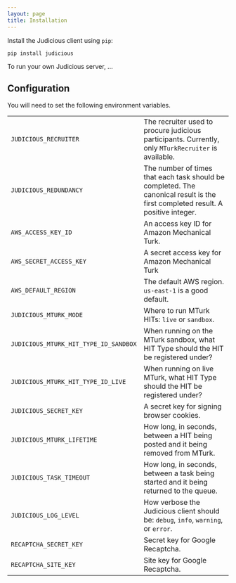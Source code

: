 ```yaml
---
layout: page
title: Installation
---
```


Install the Judicious client using `pip`:

```
pip install judicious
```

To run your own Judicious server, ...


## Configuration
You will need to set the following environment variables.

<table>
  <tbody>
    <tr>
      <td><code>JUDICIOUS_RECRUITER</code></td>
      <td>The recruiter used to procure judicious participants.
      Currently, only <code>MTurkRecruiter</code> is available.</td>
    </tr>
    <tr>
      <td><code>JUDICIOUS_REDUNDANCY</code></td>
      <td>The number of times that each task should be completed. The canonical
      result is the first completed result. A positive integer.</td>
    </tr>
    <tr>
      <td><code>AWS_ACCESS_KEY_ID</code></td>
      <td>An access key ID for Amazon Mechanical Turk.</td>
    </tr>
    <tr>
      <td><code>AWS_SECRET_ACCESS_KEY</code></td>
      <td>A secret access key for Amazon Mechanical Turk</td>
    </tr>
    <tr>
      <td><code>AWS_DEFAULT_REGION</code></td>
      <td>The default AWS region. <code>us-east-1</code> is a good default.</td>
    </tr>
    <tr>
      <td><code>JUDICIOUS_MTURK_MODE</code></td>
      <td>Where to run MTurk HITs: <code>live</code> or <code>sandbox</code>.</td>
    </tr>
    <tr>
      <td><code>JUDICIOUS_MTURK_HIT_TYPE_ID_SANDBOX</code></td>
      <td>When running on the MTurk sandbox, what HIT Type should the HIT be registered under?</td>
    </tr>
    <tr>
      <td><code>JUDICIOUS_MTURK_HIT_TYPE_ID_LIVE</code></td>
      <td>When running on live MTurk, what HIT Type should the HIT be registered under?</td>
    </tr>
    <tr>
      <td><code>JUDICIOUS_SECRET_KEY</code></td>
      <td>A secret key for signing browser cookies.</td>
    </tr>
    <tr>
      <td><code>JUDICIOUS_MTURK_LIFETIME</code></td>
      <td>How long, in seconds, between a HIT being posted and it being removed from MTurk.</td>
    </tr>
    <tr>
      <td><code>JUDICIOUS_TASK_TIMEOUT</code></td>
      <td>How long, in seconds, between a task being started and it being returned to the queue.</td>
    </tr>
    <tr>
      <td><code>JUDICIOUS_LOG_LEVEL</code></td>
      <td>How verbose the Judicious client should be: <code>debug</code>, <code>info</code>, <code>warning</code>, or <code>error</code>.</td>
    </tr>
    <tr>
      <td><code>RECAPTCHA_SECRET_KEY</code></td>
      <td>Secret key for Google Recaptcha.</td>
    </tr>
    <tr>
    <td><code>RECAPTCHA_SITE_KEY</code></td>
    <td>Site key for Google Recaptcha.</td>
    </tr>
  </tbody>
</table>
